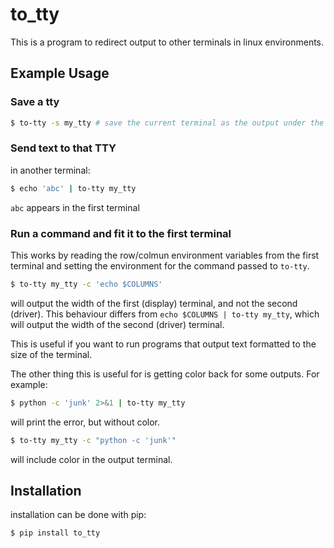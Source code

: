 # to_tty

This is a program to redirect output to other terminals in linux environments.

## Example Usage

### Save a tty

```bash
$ to-tty -s my_tty # save the current terminal as the output under the name 'my-tty'
```

### Send text to that TTY

in another terminal:
```bash
$ echo 'abc' | to-tty my_tty
```
`abc` appears in the first terminal

### Run a command and fit it to the first terminal
This works by reading the row/colmun environment variables from the first terminal and setting the environment for the command passed to `to-tty`.

```bash
$ to-tty my_tty -c 'echo $COLUMNS'
```
will output the width of the first (display) terminal, and not the second (driver).
This behaviour differs from `echo $COLUMNS | to-tty my_tty`, which will output the width of the second (driver) terminal.

This is useful if you want to run programs that output text formatted to the size of the terminal.

The other thing this is useful for is getting color back for some outputs. For example:
```bash
$ python -c 'junk' 2>&1 | to-tty my_tty
```
will print the error, but without color.
```bash
$ to-tty my_tty -c "python -c 'junk'"
```
will include color in the output terminal.

## Installation
installation can be done with pip:
```bash
$ pip install to_tty
```
